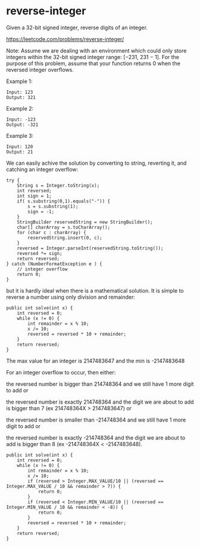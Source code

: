 # reverse-integer
Given a 32-bit signed integer, reverse digits of an integer.

https://leetcode.com/problems/reverse-integer/

Note:
Assume we are dealing with an environment which could only store integers within the 32-bit signed integer range: [−231,  231 − 1]. For the purpose of this problem, assume that your function returns 0 when the reversed integer overflows.

Example 1:
```
Input: 123
Output: 321
```

Example 2:
```
Input: -123
Output: -321
```

Example 3:

```
Input: 120
Output: 21
```

We can easily achive the solution by converting to string, reverting it, and catching an integer overflow:

```
try {
    String s = Integer.toString(x);
    int reversed;
    int sign = 1;
    if( s.substring(0,1).equals("-")) {
        s = s.substring(1);
        sign = -1;
    }
    StringBuilder reservedString = new StringBuilder();
    char[] charArray = s.toCharArray();
    for (char c : charArray) {
        reservedString.insert(0, c);
    }
    reversed = Integer.parseInt(reservedString.toString());
    reversed *= sign;
    return reversed;
} catch (NumberFormatException e ) {
    // integer overflow
    return 0;
}

```

but it is hardly ideal when there is a mathematical solution. It is simple to reverse a number using only division and remainder:


```
public int solve(int x) {
    int reversed = 0;
    while (x != 0) {
        int remainder = x % 10;
        x /= 10;
        reversed = reversed * 10 + remainder;
    }
    return reversed;
}
```

The max value for an integer is 2147483647 and the min is -2147483648

For an integer overflow to occur, then either:

the reversed number is bigger than 214748364 and we still have 1 more digit to add or

the reversed number is exactly 214748364 and the digit we are about to add is bigger than 7 (ex 214748364X > 2147483647) or

the reversed number is smaller than -214748364 and we still have 1 more digit to add or

the reversed number is exactly -214748364 and the digit we are about to add is bigger than 8 (ex -214748364X < -2147483648).

```
public int solve(int x) {
    int reversed = 0;
    while (x != 0) {
        int remainder = x % 10;
        x /= 10;
        if (reversed > Integer.MAX_VALUE/10 || (reversed == Integer.MAX_VALUE / 10 && remainder > 7)) {
            return 0;
        }
        if (reversed < Integer.MIN_VALUE/10 || (reversed == Integer.MIN_VALUE / 10 && remainder < -8)) {
            return 0;
        }
        reversed = reversed * 10 + remainder;
    }
    return reversed;
}
```

